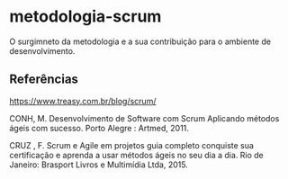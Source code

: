 # metodologia-scrum
O surgimneto da metodologia e a sua contribuição para o ambiente de desenvolvimento.
## Referências 

https://www.treasy.com.br/blog/scrum/

CONH, M. Desenvolvimento de Software com Scrum Aplicando métodos ágeis com sucesso. Porto Alegre : Artmed, 2011.

CRUZ , F. Scrum e Agile em projetos guia completo conquiste sua certificação e aprenda a usar métodos ágeis no seu dia a dia. Rio de Janeiro: Brasport Livros e Multimídia Ltda, 2015.

